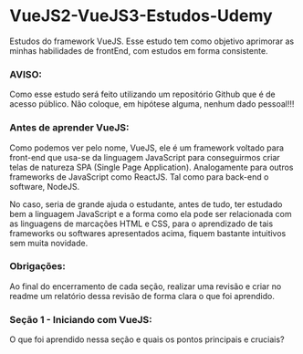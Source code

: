 # VueJS2-VueJS3-Estudos-Udemy
Estudos do framework VueJS. Esse estudo tem como objetivo aprimorar as minhas habilidades de frontEnd, com estudos em forma consistente.

### AVISO:
Como esse estudo será feito utilizando um repositório Github que é de acesso público. Não coloque, em hipótese alguma, nenhum dado pessoal!!!

### Antes de aprender VueJS:
Como podemos ver pelo nome, VueJS, ele é um framework voltado para front-end que usa-se da linguagem JavaScript para conseguirmos criar telas de natureza SPA (Single Page Application). Analogamente para outros frameworks de JavaScript como ReactJS. Tal como para back-end o software, NodeJS.

No caso, seria de grande ajuda o estudante, antes de tudo, ter estudado bem a linguagem JavaScript e a forma como ela pode ser relacionada com as linguagens de marcações HTML e CSS, para o aprendizado de tais frameworks ou softwares apresentados acima, fiquem bastante intuitivos sem muita novidade.

### Obrigações:
Ao final do encerramento de cada seção, realizar uma revisão e criar no readme um relatório dessa revisão de forma clara o que foi aprendido.

### Seção 1 - Iniciando com VueJS:
O que foi aprendido nessa seção e quais os pontos principais e cruciais?
